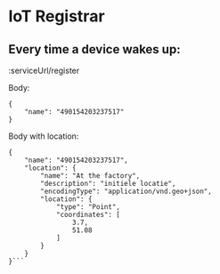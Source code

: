 # IoT Registrar

## Every time a device wakes up:

:serviceUrl/register

Body:
```
{
	"name": "490154203237517"
}
```

Body with location:
```
{
	"name": "490154203237517",
	"location": {
		"name": "At the factory",
		"description": "initiele locatie",
		"encodingType": "application/vnd.geo+json",
		"location": {
			"type": "Point",
			"coordinates": [
				3.7,
				51.08
			]
		}
	}
}```
